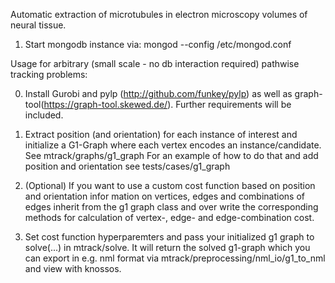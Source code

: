 Automatic extraction of microtubules in electron microscopy volumes of neural tissue.

1. Start mongodb instance via: mongod --config /etc/mongod.conf

Usage for arbitrary (small scale - no db interaction required) pathwise tracking problems:

0. Install Gurobi and pylp (http://github.com/funkey/pylp) as well as graph-tool(https://graph-tool.skewed.de/). Further requirements will be included. 

1. Extract position (and orientation) for each instance of interest and initialize a 
   G1-Graph where each vertex encodes an instance/candidate. See mtrack/graphs/g1_graph
   For an example of how to do that and add position and orientation see tests/cases/g1_graph

2. (Optional) If you want to use a custom cost function based on position and orientation infor       mation on vertices, edges and combinations of edges inherit from the g1 graph class and over       write the corresponding methods for calculation of vertex-, edge- and edge-combination cost.

3. Set cost function hyperparemters and pass your initialized g1 graph to solve(...) in mtrack/solve. It will return the solved g1-graph which you can export in e.g. nml format via mtrack/preprocessing/nml_io/g1_to_nml and view with knossos.
